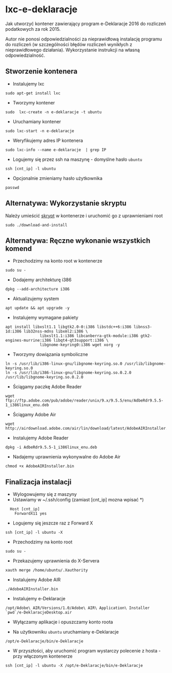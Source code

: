 # lxc-e-deklaracje
Jak utworzyć kontener zawierający program e-Deklaracje 2016 do rozliczeń podatkowych za rok 2015.

Autor nie ponosi odpowiedzialności za nieprawidłową instalację programu do rozliczeń (w szczególności błędów rozliczeń wynikłych z nieprawidłowego działania). Wykorzystanie instrukcji na własną odpowiedzialność.

## Stworzenie kontenera
- Instalujemy lxc

```
sudo apt-get install lxc
```

- Tworzymy kontener

```
sudo  lxc-create -n e-deklaracje -t ubuntu
```

- Uruchamiany kontener

```
sudo lxc-start -n e-deklaracje
```

-  Weryfikujemy adres IP kontenera

```
sudo lxc-info --name e-deklaracje  | grep IP
```

- Logujemy się przez ssh na maszynę - domyślne hasło `ubuntu`

```
ssh [cnt_ip] -l ubuntu
```

- Opcjonalnie zmieniamy hasło użytkownika

```
passwd
```

## Alternatywa: Wykorzystanie skryptu
Należy umieścić [skrypt](download-and-install-adobe) w kontenerze i uruchomić go z uprawnieniami root 

```
sudo ./download-and-install
```

## Alternatywa: Ręczne wykonanie wszystkich komend
- Przechodzimy na konto root w kontenerze

```
sudo su -
```

- Dodajemy architekturę i386

```
dpkg --add-architecture i386
```

- Aktualizujemy system

```
apt update && apt upgrade -y
```

-  Instalujemy wymagane pakiety

```
apt install libxslt1.1 libgtk2.0-0:i386 libstdc++6:i386 libnss3-1d:i386 lib32nss-mdns libxml2:i386 \
               libxslt1.1:i386 libcanberra-gtk-module:i386 gtk2-engines-murrine:i386 libqt4-qt3support:i386 \
               libgnome-keyring0:i386 wget xorg -y
```

- Tworzymy dowiązania symboliczne

```
ln -s /usr/lib/i386-linux-gnu/libgnome-keyring.so.0 /usr/lib/libgnome-keyring.so.0
ln -s /usr/lib/i386-linux-gnu/libgnome-keyring.so.0.2.0 /usr/lib/libgnome-keyring.so.0.2.0
```


- Ściągamy paczkę Adobe Reader

```
wget ftp://ftp.adobe.com/pub/adobe/reader/unix/9.x/9.5.5/enu/AdbeRdr9.5.5-1_i386linux_enu.deb
```

- Ściągamy Adobe Air

```
wget http://airdownload.adobe.com/air/lin/download/latest/AdobeAIRInstaller.bin
```

- Instalujemy Adobe Reader

```
dpkg -i AdbeRdr9.5.5-1_i386linux_enu.deb
```

- Nadajemy uprawnienia wykonywalne do Adobe Air

```
chmod +x AdobeAIRInstaller.bin
```

## Finalizacja instalacji
- Wylogowujemy się z maszyny
- Ustawiamy w ~/.ssh/config (zamiast [cnt_ip] mozna wpisać *)
```
  Host [cnt_ip]
    ForwardX11 yes
```


- Logujemy się jeszcze raz z Forward X

```
ssh [cnt_ip] -l ubuntu -X
```

- Przechodzimy na konto root

```
sudo su - 
```

- Przekazujemy uprawnienia do X-Servera

```
xauth merge /home/ubuntu/.Xauthority
```

- Instalujemy Adobe AIR

```
./AdobeAIRInstaller.bin
```

- Instalujemy e-Deklaracje

```
/opt/Adobe\ AIR/Versions/1.0/Adobe\ AIR\ Application\ Installer  `pwd`/e-DeklaracjeDesktop.air
```

- Wyłączamy aplikacje i opuszczamy konto roota

- Na użytkowniku `ubuntu` uruchamiany e-Deklaracje

```
/opt/e-Deklaracje/bin/e-Deklaracje
```

- W przyszłości, aby uruchomić program wystarczy polecenie z hosta - przy włączonym kontenerze

```
ssh [cnt_ip] -l ubuntu -X /opt/e-Deklaracje/bin/e-Deklaracje
```
